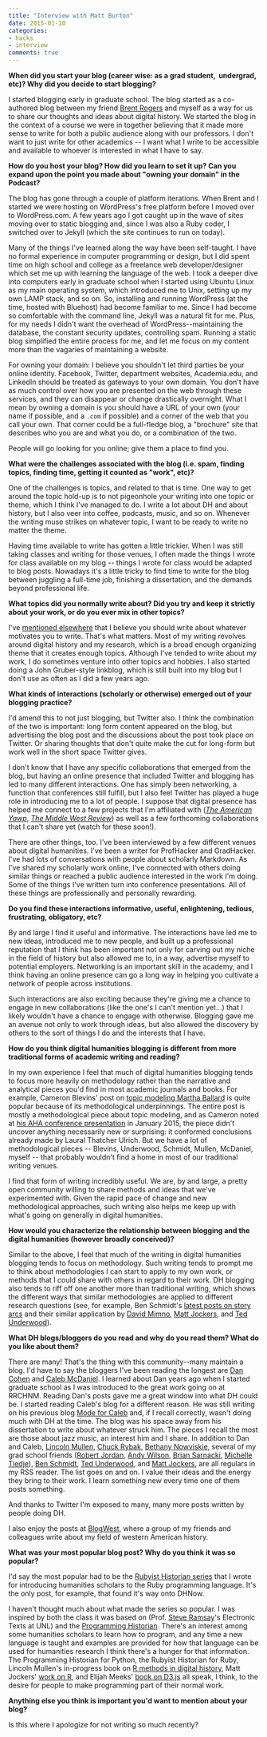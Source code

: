```yaml
---
title: "Interview with Matt Burton"
date: 2015-01-10
categories:
- hacks
- interview
comments: true
---
```


**When did you start your blog (career wise: as a grad student, 
 undergrad, etc)? Why did you decide to start blogging?**

I started blogging early in graduate school. The blog started as a 
co-authored blog between my friend [Brent Rogers](http://josephsmithpapers.org/projectTeam#brentRogers) and myself as a way 
for us to share our thoughts and ideas about digital history. We started 
the blog in the context of a course we were in together believing that 
it made more sense to write for both a public audience along with our 
professors. I don't want to just write for other academics -- I want 
what I write to be accessible and available to whoever is interested in 
what I have to say.

**How do you host your blog? How did you learn to set it up? Can you 
expand upon the point you made about "owning your domain" in the 
Podcast?**

The blog has gone through a couple of platform iterations. When Brent 
and I started we were hosting on WordPress's free platform before I 
moved over to WordPress.com. A few years ago I got caught up in the wave 
of sites moving over to static blogging and, since I was also a Ruby 
coder, I switched over to Jekyll (which the site continues to run on 
today). 

Many of the things I've learned along the way have been self-taught. I 
have no formal experience in computer programming or design, but I did 
spent time on high school and college as a freelance web 
developer/designer which set me up with learning the language of the 
web. I took a deeper dive into computers early in graduate school when I 
started using Ubuntu Linux as my main operating system, which introduced 
me to Unix, setting up my own LAMP stack, and so on. So, installing and 
running WordPress (at the time, hosted with Bluehost) had become 
familiar to me. Since I had become so comfortable with the command line, 
Jekyll was a natural fit for me. Plus, for my needs I didn't want the 
overhead of WordPress--maintaining the database, the constant security 
updates, controlling spam. Running a static blog simplified the entire 
process for me, and let me focus on my content more than the vagaries of 
maintaining a website. 

For owning your domain: I believe you shouldn't let third parties be 
your online identity. Facebook, Twitter, department websites, 
Academia.edu, and LinkedIn should be treated as gateways to your own 
domain. You don't have as much control over how you are presented on the 
web through these services, and they can disappear or change drastically overnight. What I mean by owning a domain is you should have 
a URL of your own (your name if possible, and a `.com` if possible) and a corner of the web that you call your own. That 
corner could be a full-fledge blog, a "brochure" site that describes 
who you are and what you do, or a combination of the two. 

People will go looking for you online; give them a place to find you.

**What were the challenges associated with the blog (i.e. spam, finding 
topics, finding time, getting it counted as "work", etc)?**

One of the challenges is topics, and related to that is time. One way to 
get around the topic hold-up is to not pigeonhole your writing into one 
topic or theme, which I think I've managed to do. I write a lot about DH 
and about history, but I also veer into coffee, podcasts, music, and so 
on. Whenever the writing muse strikes on whatever topic, I want to be 
ready to write no matter the theme.

Having time available to write has gotten a little trickier. When I was 
still taking classes and writing for those venues, I often made the 
things I wrote for class available on my blog -- things I wrote for 
class would be adapted to blog posts. Nowadays it's a little tricky to 
find time to write for the blog between juggling a full-time job, 
finishing a dissertation, and the demands beyond professional life. 

**What topics did you normally write about? Did you try and keep it 
strictly about your work, or do you ever mix in other topics?**

I've [mentioned 
elsewhere](http://jasonheppler.org/2012/07/11/what-i-learned-as-an-academic-blogger/) 
that I believe you should write about whatever motivates you to write. 
That's what matters. Most of my writing revolves around digital history 
and my research, which is a broad enough organizing theme that it 
creates enough topics. Although I've tended to write about my work, I do 
sometimes venture into other topics and hobbies. I also started doing a 
John Gruber-style linkblog, which is still built into my blog but I 
don't use as often as I did a few years ago.

**What kinds of interactions (scholarly or otherwise) emerged out of 
your blogging practice?**

I'd amend this to not just blogging, but Twitter also. I think the 
combination of the two is important: long form content appeared on the 
blog, but advertising the blog post and the discussions about the post 
took place on Twitter. Or sharing thoughts that don't quite make the cut 
for long-form but work well in the short space Twitter gives.

I don't know that I have any specific collaborations that emerged from the 
blog, but having an online presence that included Twitter and blogging 
has led to many different interactions. One has simply been networking, 
a function that conferences still fulfill, but I also feel Twitter has 
played a huge role in introducing me to a lot of people. I suppose that 
digital presence has helped me connect to a few projects that I'm 
affiliated with (*[The American Yawp](http://www.americanyawp.com/)*, 
*[The Middle West 
Review](http://www.nebraskapress.unl.edu/product/Middle-West-Review,676024.aspx)*) 
as well as a few forthcoming collaborations that I can't share yet (watch for these 
soon!).

There are other things, too. I've been interviewed by a few different 
venues about digital humanities. I've been a 
writer for ProfHacker and GradHacker. I've had lots of conversations 
with people about scholarly Markdown. As I've shared my scholarly work 
online, I've connected with others doing similar things or reached a 
public audience interested in the work I'm doing. Some of the things 
I've written turn into conference presentations. All of these things 
are professionally and personally rewarding.

**Do you find these interactions informative, useful, enlightening, 
tedious, frustrating, obligatory, etc?**

By and large I find it useful and informative. The interactions have led 
me to new ideas, introduced me to new people, and built up a 
professional reputation that I think has been important not only for 
carving out my niche in the field of history but also allowed me to, in 
a way, advertise myself to potential employers. Networking is an 
important skill in the academy, and I think having an online presence 
can go a long way in helping you cultivate a network of people across 
institutions.

Such interactions are also exciting because they're giving me a chance 
to engage in new collaborations (like the one's I can't mention yet...) 
that I likely wouldn't have a chance to engage with otherwise. Blogging 
gave me an avenue not only to work through ideas, but also allowed 
the discovery by others to the sort of things I do and the interests 
that I have.

**How do you think digital humanities blogging is different from more 
traditional forms of academic writing and reading?**

In my own experience I feel that much of digital humanities blogging 
tends to focus more heavily on methodology rather than the narrative and 
analytical pieces you'd find in most academic journals and books. For 
example, Cameron Blevins' post on [topic modeling Martha 
Ballard](http://www.cameronblevins.org/posts/topic-modeling-martha-ballards-diary/) 
is quite popular because of its methodological underpinnings. The entire 
post is mostly a methodological piece about topic modeling, and as 
Cameron noted at [his AHA conference 
presentation](http://www.cameronblevins.org/posts/perpetual-sunrise-methodology/) 
in January 2015, the piece didn't uncover anything necessarily new or 
surprising: it conformed conclusions already made by Laural Thatcher 
Ulrich. But we have a lot of methodological pieces -- Blevins, 
Underwood, Schmidt, Mullen, McDaniel, myself -- that probably wouldn't 
find a home in most of our traditional writing venues. 

I find that form of writing incredibly useful. We are, by and large, a 
pretty open community willing to share methods and ideas that we've 
experimented with. Given the rapid pace of change and new methodological 
approaches, such writing also helps me keep up with what's going on 
generally in digital humanities.

**How would you characterize the relationship between blogging and the 
digital humanities (however broadly conceived)?**

Similar to the above, I feel that much of the writing in digital 
humanities blogging tends to focus on methodology. Such writing tends to 
prompt me to think about methodologies I can start to apply to my own 
work, or methods that I could share with others in regard to their work. 
DH blogging also tends to riff off one another more than 
traditional writing, which shows the different ways that similar methodologies 
are applied to different research questions (see, for example, Ben 
Schmidt's [latest posts on story 
arcs](http://sappingattention.blogspot.com/2014/12/typical-tv-episodes-visualizing-topics.html) 
and their similar application by [David 
Mimno](http://mimno.infosci.cornell.edu/novels/plot.html), [Matt 
Jockers](http://www.matthewjockers.net/2015/01/05/plot-arcs-schmidt-style/), 
and [Ted 
Underwood](http://tedunderwood.com/2015/01/03/plot-arcs-in-the-novel/)). 

**What DH blogs/bloggers do you read and why do you read them? What do 
you like about them?**

There are many! That's the thing with this community--many maintain a 
blog. I'd have to say the bloggers I've been reading the longest are 
[Dan Cohen](http://www.dancohen.org/) and [Caleb 
McDaniel](http://wcm1.web.rice.edu/). I learned about Dan years ago when 
I started graduate school as I was introduced to the great work going on 
at RRCHNM. Reading Dan's posts gave me a great window into what DH could 
be. I started reading Caleb's blog for a different reason. He was still 
writing on his previous blog [Mode for Caleb](http://modeforcaleb.blogspot.com/) and, if I recall 
correctly, wasn't doing much with DH at the time. The blog was his space 
away from his dissertation to write about whatever struck him. The 
pieces I recall the most are those about jazz music, an interest him and 
I share. In addition to Dan and Caleb, [Lincoln 
Mullen](http://lincolnmullen.com/), [Chuck 
Rybak](http://chuckrybak.com/), [Bethany 
Nowviskie](http://nowviskie.org/), several of my grad school friends 
([Robert Jordan](http://historyblogger.net/), [Andy 
Wilson](https://andrewwilson84.wordpress.com/), [Brian 
Sarnacki](http://www.briansarnacki.com/), [Michelle 
Tiedje](http://michelletiedje.com/)), [Ben 
Schmidt](http://sappingattention.blogspot.com/), [Ted 
Underwood](http://tedunderwood.com/), and [Matt 
Jockers](http://www.matthewjockers.net/), are all regulars in my RSS 
reader. The list goes on and on. I value their ideas and the energy they 
bring to their work. I learn something new every time one of them posts 
something. 

And thanks to Twitter I'm exposed to many, many more posts written by 
people doing DH.

I also enjoy the posts at [BlogWest](http://blogwest.org/), where a 
group of my friends and colleagues write about my field of western 
American history. 

**What was your most popular blog post? Why do you think it was so 
popular?**

I'd say the most popular had to be the [Rubyist Historian 
series](http://jasonheppler.org/rubyist-historian/) that I wrote for 
introducing humanities scholars to the Ruby programming language. It's 
the only post, for example, that found it's way onto DHNow. 

I haven't thought much about what made the series so popular. I was 
inspired by both the class it was based on (Prof. [Steve 
Ramsay](http://stephenramsay.us/)'s Electronic Texts at UNL) and the 
[Programming Historian](http://programminghistorian.org/). There's an 
interest among some humanities scholars to learn how to program, and any 
time a new language is taught and examples are provided for how that 
language can be used for humanities research I think there's a hunger 
for that information. The Programming Historian for Python, the Rubyist 
Historian for Ruby, Lincoln Mullen's in-progress book on [R methods in 
digital history](http://dh-r.lincolnmullen.com/), Matt Jockers' [work on 
R](http://www.matthewjockers.net/text-analysis-with-r-for-students-of-literature/), 
and Elijah Meeks' [book on D3.js](http://www.manning.com/meeks/) all 
speak, I think, to the desire for people to make programming part of 
their normal work.

**Anything else you think is important you'd want to mention about your 
blog?**

Is this where I apologize for not writing so much recently?

